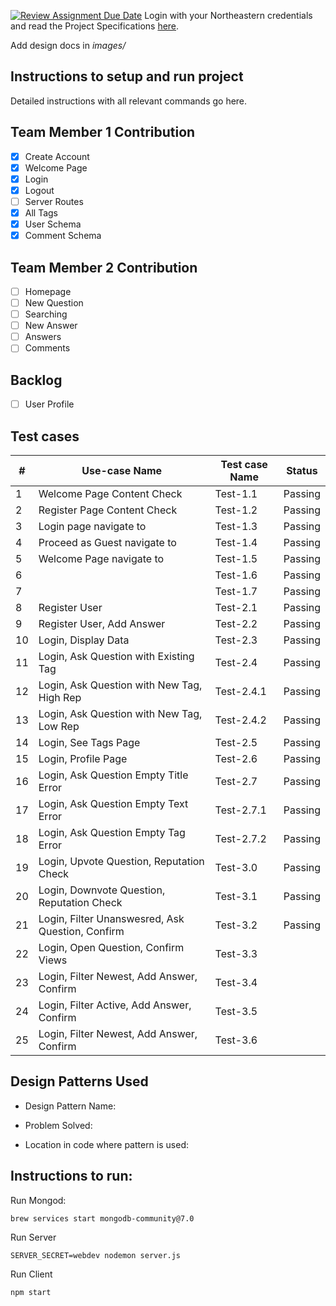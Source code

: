 [![Review Assignment Due Date](https://classroom.github.com/assets/deadline-readme-button-24ddc0f5d75046c5622901739e7c5dd533143b0c8e959d652212380cedb1ea36.svg)](https://classroom.github.com/a/hxTav0v1)
Login with your Northeastern credentials and read the Project Specifications [here](https://northeastern-my.sharepoint.com/:w:/g/personal/j_mitra_northeastern_edu/EcUflH7GXMBEjXGjx-qRQMkB7cfHNaHk9LYqeHRm7tgrKg?e=oZEef3).

Add design docs in *images/*

## Instructions to setup and run project

Detailed instructions with all relevant commands go here.

## Team Member 1 Contribution
- [X] Create Account
- [X] Welcome Page
- [X] Login
- [X] Logout
- [ ] Server Routes
- [X] All Tags
- [X] User Schema
- [X] Comment Schema

## Team Member 2 Contribution
- [ ] Homepage
- [ ] New Question
- [ ] Searching
- [ ] New Answer
- [ ] Answers
- [ ] Comments

## Backlog
- [ ] User Profile




## Test cases

| #  | Use-case Name                                    | Test case Name | Status  |
|----|--------------------------------------------------|----------------|---------|
| 1  | Welcome Page Content Check                       | Test-1.1       | Passing |
| 2  | Register Page Content Check                      | Test-1.2       | Passing |
| 3  | Login page navigate to                           | Test-1.3       | Passing |
| 4  | Proceed as Guest navigate to                     | Test-1.4       | Passing |
| 5  | Welcome Page navigate to                         | Test-1.5       | Passing |
| 6  |                                                  | Test-1.6       | Passing |
| 7  |                                                  | Test-1.7       | Passing |
| 8  | Register User                                    | Test-2.1       | Passing |
| 9  | Register User, Add Answer                        | Test-2.2       | Passing |
| 10 | Login, Display Data                              | Test-2.3       | Passing |
| 11 | Login, Ask Question with Existing Tag            | Test-2.4       | Passing |
| 12 | Login, Ask Question with New Tag, High Rep       | Test-2.4.1     | Passing |
| 13 | Login, Ask Question with New Tag, Low Rep        | Test-2.4.2     | Passing |
| 14 | Login, See Tags Page                             | Test-2.5       | Passing |
| 15 | Login, Profile Page                              | Test-2.6       | Passing |
| 16 | Login, Ask Question Empty Title Error            | Test-2.7       | Passing |
| 17 | Login, Ask Question Empty Text Error             | Test-2.7.1     | Passing |
| 18 | Login, Ask Question Empty Tag Error              | Test-2.7.2     | Passing |
| 19 | Login, Upvote Question, Reputation Check         | Test-3.0       | Passing |
| 20 | Login, Downvote Question, Reputation Check       | Test-3.1       | Passing |
| 21 | Login, Filter Unanswesred, Ask Question, Confirm | Test-3.2       | Passing |
| 22 | Login, Open Question, Confirm Views              | Test-3.3       |         | 
| 23 | Login, Filter Newest, Add Answer, Confirm        | Test-3.4       |         | 
| 24 | Login, Filter Active, Add Answer, Confirm        | Test-3.5       |         | 
| 25 | Login, Filter Newest, Add Answer, Confirm        | Test-3.6       |         | 

## Design Patterns Used

- Design Pattern Name:

- Problem Solved:

- Location in code where pattern is used:

## Instructions to run:

Run Mongod:

    brew services start mongodb-community@7.0

Run Server

    SERVER_SECRET=webdev nodemon server.js

Run Client

    npm start
